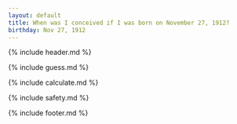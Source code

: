 ```yaml
---
layout: default
title: When was I conceived if I was born on November 27, 1912?
birthday: Nov 27, 1912
---
```


{% include header.md %}

{% include guess.md %}

{% include calculate.md %}

{% include safety.md %}

{% include footer.md %}



